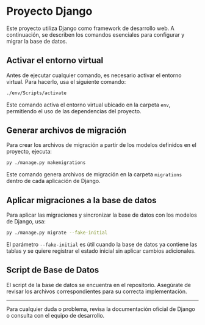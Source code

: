 # Proyecto Django

Este proyecto utiliza Django como framework de desarrollo web. A continuación, se describen los comandos esenciales para configurar y migrar la base de datos.

## Activar el entorno virtual

Antes de ejecutar cualquier comando, es necesario activar el entorno virtual. Para hacerlo, usa el siguiente comando:

```sh
./env/Scripts/activate
```

Este comando activa el entorno virtual ubicado en la carpeta `env`, permitiendo el uso de las dependencias del proyecto.

## Generar archivos de migración

Para crear los archivos de migración a partir de los modelos definidos en el proyecto, ejecuta:

```sh
py ./manage.py makemigrations
```

Este comando genera archivos de migración en la carpeta `migrations` dentro de cada aplicación de Django.

## Aplicar migraciones a la base de datos

Para aplicar las migraciones y sincronizar la base de datos con los modelos de Django, usa:

```sh
py ./manage.py migrate --fake-initial
```

El parámetro `--fake-initial` es útil cuando la base de datos ya contiene las tablas y se quiere registrar el estado inicial sin aplicar cambios adicionales.

## Script de Base de Datos

El script de la base de datos se encuentra en el repositorio. Asegúrate de revisar los archivos correspondientes para su correcta implementación.

---

Para cualquier duda o problema, revisa la documentación oficial de Django o consulta con el equipo de desarrollo.

